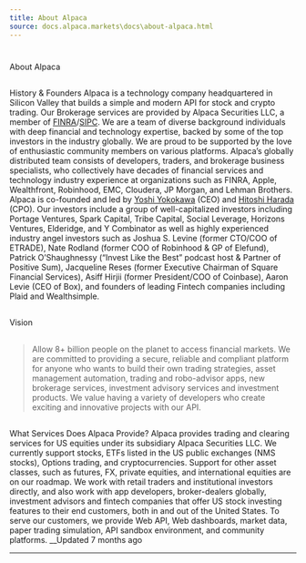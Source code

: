 ```yaml
---
title: About Alpaca
source: docs.alpaca.markets\docs\about-alpaca.html
---
```


# 
About Alpaca
## 
History & Founders
Alpaca is a technology company headquartered in Silicon Valley that builds a simple and modern API for stock and crypto trading. Our Brokerage services are provided by Alpaca Securities LLC, a member of [FINRA](https://www.finra.org/#/)/[SIPC](https://www.sipc.org/). We are a team of diverse background individuals with deep financial and technology expertise, backed by some of the top investors in the industry globally. We are proud to be supported by the love of enthusiastic community members on various platforms.
Alpaca’s globally distributed team consists of developers, traders, and brokerage business specialists, who collectively have decades of financial services and technology industry experience at organizations such as FINRA, Apple, Wealthfront, Robinhood, EMC, Cloudera, JP Morgan, and Lehman Brothers. Alpaca is co-founded and led by [Yoshi Yokokawa](https://www.linkedin.com/in/yoshiyokokawa/) (CEO) and [Hitoshi Harada](https://www.linkedin.com/in/hitoshi-harada-02b01425/) (CPO). 
Our investors include a group of well-capitalized investors including Portage Ventures, Spark Capital, Tribe Capital, Social Leverage, Horizons Ventures, Elderidge, and Y Combinator as well as highly experienced industry angel investors such as Joshua S. Levine (former CTO/COO of ETRADE), Nate Rodland (former COO of Robinhood & GP of Elefund), Patrick O’Shaughnessy (“Invest Like the Best” podcast host & Partner of Positive Sum), Jacqueline Reses (former Executive Chairman of Square Financial Services), Asiff Hirjii (former President/COO of Coinbase), Aaron Levie (CEO of Box), and founders of leading Fintech companies including Plaid and Wealthsimple.
## 
Vision
> ## 
> 
> Allow 8+ billion people on the planet to access financial markets.
We are committed to providing a secure, reliable and compliant platform for anyone who wants to build their own trading strategies, asset management automation, trading and robo-advisor apps, new brokerage services, investment advisory services and investment products. We value having a variety of developers who create exciting and innovative projects with our API.
## 
What Services Does Alpaca Provide?
Alpaca provides trading and clearing services for US equities under its subsidiary Alpaca Securities LLC. We currently support stocks, ETFs listed in the US public exchanges (NMS stocks), Options trading, and cryptocurrencies. Support for other asset classes, such as futures, FX, private equities, and international equities are on our roadmap.
We work with retail traders and institutional investors directly, and also work with app developers, broker-dealers globally, investment advisors and fintech companies that offer US stock investing features to their end customers, both in and out of the United States.
To serve our customers, we provide Web API, Web dashboards, market data, paper trading simulation, API sandbox environment, and community platforms.
__Updated 7 months ago
* * *
